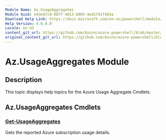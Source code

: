 ```yaml
---
Module Name: Az.UsageAggregates
Module Guid: e43e47c8-8bff-4013-b003-ded1741f403a
Download Help Link: https://docs.microsoft.com/en-us/powershell/module/az.usageaggregates
Help Version: 4.0.0.0
Locale: en-US
content_git_url: https://github.com/Azure/azure-powershell/blob/master/src/ResourceManager/UsageAggregates/Commands.UsageAggregates/help/Az.UsageAggregates.md
original_content_git_url: https://github.com/Azure/azure-powershell/blob/master/src/ResourceManager/UsageAggregates/Commands.UsageAggregates/help/Az.UsageAggregates.md
---
```


# Az.UsageAggregates Module
## Description
This topic displays help topics for the Azure Usage Aggregate Cmdlets.

## Az.UsageAggregates Cmdlets
### [Get-UsageAggregates](Get-UsageAggregates.md)
Gets the reported Azure subscription usage details.

